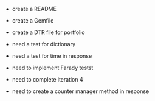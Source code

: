 * create a README

* create a Gemfile

* create a DTR file for portfolio

* need a test for dictionary

* need a test for time in response

* need to implement Farady testst

* need to complete iteration 4

* need to create a counter manager method in response
